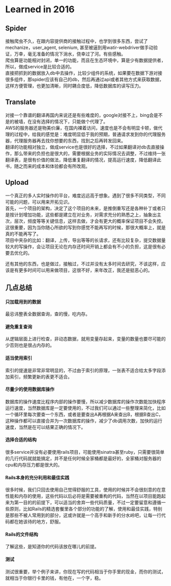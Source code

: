 # Learned in 2016

## Spider

接触爬虫不久，在跟内容提供商的接触过程中，也学到很多东西，尝试了mechanize，user_agent, selenium, 甚至被逼到用watir-webdriver做手动验证，万幸，毫无准备的情况下淌水，侥幸过了河。有些感触。  
爬虫算是功能相对封闭，单一的功能，而且在生态环境中，算是少有数据提供者，所以，做成service是比较合适的。  
直接把抓到的数据放入db中去操作，比较少组件的系统，如果要在数据下游对接很多组件，那spider应该有自己的db，然后再通过api或者其他方式来获取数据，这样方便管理，也更加清晰，同时耦合度低，降低数据库的读写压力。  

## Translate

对接一个靠谱的翻译再国内来说还是有些难度的，google对接不上，bing会是不是的被墙，在没有选择的情况下，只能做个代理了。  
AWS的服务器还是物美价廉，在国内裸着访问，速度也是不会有明显卡顿，做代理的过程中，给我的感觉是：难度明显低于我的预期，普通请求发到你的代理服务器，代理服务器再去找你想要的东西，找到之后再转发回来。  
翻译的功能相对独立，做成service也是很好的选择，不过如果翻译对db去直接操作，那么带来的负担也是很大的，需要根据业务的实际情况去调整，不过维持一张翻译表，是很有价值的做法，降低重复翻译的情况，提高运行速度，降低翻译此书，随之而来的成本和体验都会有所改观。  

## Upload

一个真正的多人实时操作的平台，难度远远高于想象。遇到了很多不同类型，不同可能的问题，可以用来开拓见识。  
首先，一个项目的架构，决定了这个项目的未来，是推倒重写还是各种补丁或者只是按计划增加功能，这些都是建立在对业务，对需求充分的熟悉之上，抽象出主次，层次，频度等等关键信息，这样去做，才会有更大的概率保证项目不会失控。这很重要，因为当你随心所欲的写到你感觉不能再写的时候，那很大概率上，就是真的不能再写了。  
项目中夹杂的比如：翻译，上传，导出等等的长请求，还有比较复杂，提交数据量较大的写操作，会让项目无论在内存还时间开销上都会有不小的负担，这是很有必要去优化的。

还有其他的东西，也是做过，接触过，不过并没有太多时间去研究，不该这样，应该是有更多时间可以用来做项目，这很不好，来年改正，我还是挺恶心的。

## 几点总结

#### 只加载用到的数据

最忌讳整表全数据查询，查的慢，吃内存。

#### 避免重复查询

从逻辑层面上进行检查，非动态数据，就用变量存起来，变量的数量也要尽可能的少否则也是很占内存的。

#### 适当使用索引

索引的提速是非常非常明显的，不过由于索引的原理，一张表不适合给太多字段添加索引，频繁更新的表更不适合。

#### 尽量少的使用数据库操作

数据库的操作速度比程序内部的操作要慢，所以减少数据库的操作次数能加快程序运行速度，当然数据库是一定要使用的，不过我们可以通过一些整理来简化，比如一个循环里每次要查一个东西，或者是要查出A再根据A来查出B，根据B查出C，这种操作都可以直接合并为一次数据库的操作，减少了db调用次数，加快的运行速度，当然是在可以结果正确的情况下。

#### 选择合适的结构

很多service并没有必要使用rails项目，可能使用sinatra甚至ruby，只需要很简单的几行代码就就能搞定，并不是任何时候全家桶都是最好的，全家桶对服务器的cpu和内存压力都是很大的。

#### Rails本身的充分利用和最佳实践

很多时候，我们只回去使用自己觉得舒服的工具，使用的时候并不会很刻意的在意性能和内存的使用，这些代码以后必将是需要被重构的代码，当然在以项目能跑起来为第一目的的前提下，可以适当的舍弃一些代码质量，不过一定要留意和遵循一些原则，比如Rails的精选套餐里各个部分的功能的了解，使用和最佳实践，特别是那些不被人常用到的部分，这或许就是一个高手和新手的分水岭吧，让每一行代码都在她该待的地方，舒服。

#### Rails的文件结构

了解这些，是知道你的代码该放在哪儿的前提。

#### 测试

测试很重要，举个例子来讲，你现在写的代码相当于你手里的现金，而你的测试，就相当于你银行卡里的钱，有他在，一个字，稳。
